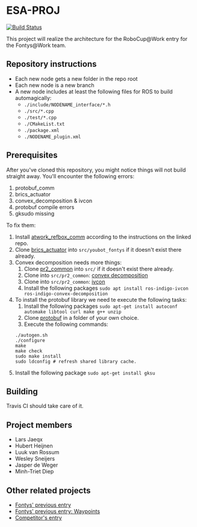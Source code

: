 # ESA-PROJ

[![Build Status](https://travis-ci.org/minhtrietdiep/ESA-PROJ.svg?branch=master)](https://travis-ci.org/minhtrietdiep/ESA-PROJ)

This project will realize the architecture for the RoboCup@Work entry for the Fontys@Work team.

## Repository instructions

* Each new node gets a new folder in the repo root
* Each new node is a new branch
* A new node includes at least the following files for ROS to build automagically:
  * `./include/NODENAME_interface/*.h`
  * `./src/*.cpp`
  * `./test/*.cpp`
  * `./CMakeList.txt`
  * `./package.xml`
  * `./NODENAME_plugin.xml`

## Prerequisites
After you've cloned this repository, you might notice things will not build straight away. You'll encounter the following errors:  

1. protobuf_comm
2. brics_actuator
3. convex_decomposition & ivcon
4. protobuf compile errors
5. gksudo missing

To fix them:

1. Install [atwork_refbox_comm](https://github.com/industrial-robotics/atwork_refbox_comm) according to the instructions on the linked repo.
2. Clone [brics_actuator](https://github.com/wnowak/brics_actuator) into `src/youbot_fontys` if it doesn't exist there already.
3. Convex decomposition needs more things:
   1. Clone [pr2_common](https://github.com/pr2/pr2_common) into `src/` if it doesn't exist there already.
   2. Clone into `src/pr2_common`: [convex decomposition](https://github.com/ros/convex_decomposition)
   3. Clone into `src/pr2_common`: [ivcon](https://github.com/ros/ivcon)
   4. Install the following packages `sudo apt install ros-indigo-ivcon ros-indigo-convex-decomposition`
4. To install the protobuf library we need te execute the following tasks:
   1. Install the following packages `sudo apt-get install autoconf automake libtool curl make g++ unzip`
   2. Clone [protobuf](https://github.com/google/protobuf) in a folder of your own choice.
   3. Execute the following commands:  
   ```
   ./autogen.sh  
   ./configure  
   make  
   make check  
   sudo make install  
   sudo ldconfig # refresh shared library cache.  
   ```
5. Install the following package `sudo apt-get install gksu`

## Building

Travis CI should take care of it.

## Project members

* Lars Jaeqx
* Hubert Heijnen
* Luuk van Rossum
* Wesley Sneijers
* Jasper de Weger
* Minh-Triet Diep

## Other related projects
* [Fontys' previous entry](https://github.com/Youbotfontysatwork/youbot_fontys)
* [Fontys' previous entry: Waypoints](https://github.com/BasB1/youbot_interface)
* [Competitor's entry](https://github.com/mas-group/robocup-at-work)
